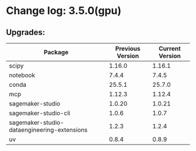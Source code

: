 # Change log: 3.5.0(gpu)

## Upgrades: 

Package | Previous Version | Current Version
---|---|---
scipy|1.16.0|1.16.1
notebook|7.4.4|7.4.5
conda|25.5.1|25.7.0
mcp|1.12.3|1.12.4
sagemaker-studio|1.0.20|1.0.21
sagemaker-studio-cli|1.0.6|1.0.7
sagemaker-studio-dataengineering-extensions|1.2.3|1.2.4
uv|0.8.4|0.8.9
